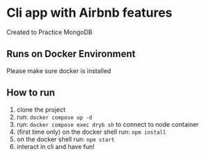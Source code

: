 # Cli app with Airbnb features

  Created to Practice MongoDB

## Runs on Docker Environment

Please make sure docker is installed

## How to run

1. clone the project
2. run: `docker compose up -d`
3. run: `docker compose exec dryb sh` to connect to node container
4. (first time only) on the docker shell run: `npm install` 
4. on the docker shell run: `npm start`
5. interact in cli and have fun!
